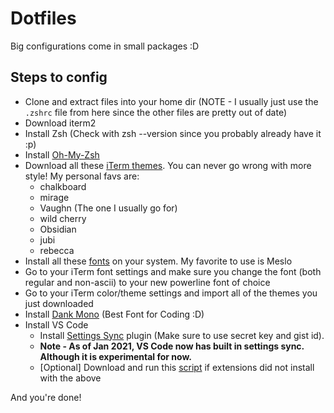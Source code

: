 # Dotfiles
Big configurations come in small packages :D

## Steps to config
* Clone and extract files into your home dir (NOTE - I usually just use the `.zshrc` file from here since the other files are pretty out of date)
* Download iterm2
* Install Zsh (Check with zsh --version since you probably already have it :p)
* Install [Oh-My-Zsh](https://github.com/robbyrussell/oh-my-zsh)
* Download all these [iTerm themes](https://github.com/mbadolato/iTerm2-Color-Schemes). You can never go wrong with more style!
  My personal favs are:
  - chalkboard
  - mirage
  - Vaughn (The one I usually go for)
  - wild cherry
  - Obsidian
  - jubi
  - rebecca
* Install all these [fonts](https://github.com/powerline/fonts) on your system. My favorite to use is Meslo
* Go to your iTerm font settings and make sure you change the font (both regular and non-ascii) to your new powerline font of choice
* Go to your iTerm color/theme settings and import all of the themes you just downloaded
* Install [Dank Mono](https://dank.sh/) (Best Font for Coding :D)
* Install VS Code
  * Install [Settings Sync](https://github.com/shanalikhan/code-settings-sync) plugin (Make sure to use secret key and gist id).
  * **Note - As of Jan 2021, VS Code now has built in settings sync. Although it is experimental for now.**
  * [Optional] Download and run this [script](https://github.com/damianlajara/install_vscode_extensions) if extensions did not install with the above

And you're done!
